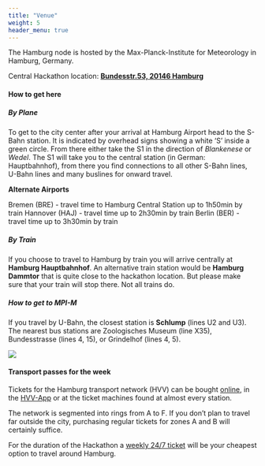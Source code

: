 ```yaml
---
title: "Venue"
weight: 5
header_menu: true
---
```



The Hamburg node is hosted by the Max-Planck-Institute for Meteorology in Hamburg, Germany.

Central Hackathon location: [**Bundesstr.53, 20146 Hamburg**](https://maps.app.goo.gl/2qrCJZtc5N3sxVGZ7)


#### How to get here
##### By Plane

To get to the city center after your arrival at Hamburg Airport head to the S-Bahn station. It is indicated by overhead signs showing a white ‘S’ inside a green circle. From there either take the S1 in the direction of *Blankenese* or *Wedel*. The S1 will take you to the central station (in German: Hauptbahnhof), from there you find connections to all other S-Bahn lines, U-Bahn lines and many buslines for onward travel.

**Alternate Airports**

Bremen (BRE) - travel time to Hamburg Central Station up to 1h50min by train
Hannover (HAJ) - travel time up to 2h30min by train
Berlin (BER) - travel time up to 3h30min by train


##### By Train

If you choose to travel to Hamburg by train you will arrive centrally at **Hamburg Hauptbahnhof**. An alternative train station would be **Hamburg Dammtor** that is quite close to the hackathon location. But please make sure that your train will stop there. Not all trains do.


##### How to get to MPI-M

If you travel by U-Bahn, the closest station is **Schlump** (lines U2 and U3).
The nearest bus stations are Zoologisches Museum (line X35), Bundesstrasse (lines 4, 15), or Grindelhof (lines 4, 5).

![](map_hackathon_Hamburg.jpg)

#### Transport passes for the week

Tickets for the Hamburg transport network (HVV) can be bought [online](https://hvv.de/en/onlineshop), in the [HVV-App](https://hvv.de/en/service/hvv-apps) or at the ticket machines found at almost every station.

The network is segmented into rings from A to F. If you don’t plan to travel far outside the city, purchasing regular tickets for zones A and B will certainly suffice.

For the duration of the Hackathon a [weekly 24/7 ticket](https://shop.hvv.de/product/564/show) will be your cheapest option to travel around Hamburg.


